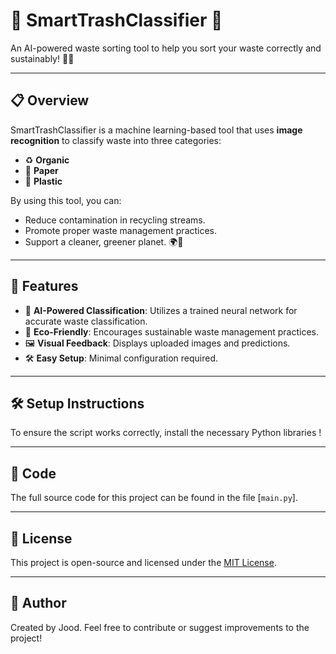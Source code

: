# 🌟 SmartTrashClassifier 🌟  
An AI-powered waste sorting tool to help you sort your waste correctly and sustainably! 🌿✨  

---

## 📋 Overview  
SmartTrashClassifier is a machine learning-based tool that uses **image recognition** to classify waste into three categories:  
- ♻️ **Organic**  
- 📄 **Paper**  
- 🧴 **Plastic**  

By using this tool, you can:  
- Reduce contamination in recycling streams.  
- Promote proper waste management practices.  
- Support a cleaner, greener planet. 🌍💚  

---

## 🚀 Features  
- 🤖 **AI-Powered Classification**: Utilizes a trained neural network for accurate waste classification.  
- 🌱 **Eco-Friendly**: Encourages sustainable waste management practices.  
- 🖼️ **Visual Feedback**: Displays uploaded images and predictions.  
- 🛠️ **Easy Setup**: Minimal configuration required.  

---

## 🛠️ Setup Instructions  
To ensure the script works correctly, install the necessary Python libraries !

---

## 📂 Code
The full source code for this project can be found in the file [`main.py`].

---

## 📝 License
This project is open-source and licensed under the [MIT License](LICENSE).

---

## 👤 Author
Created by Jood. Feel free to contribute or suggest improvements to the project!
